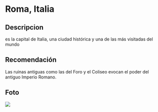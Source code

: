 # Roma, Italia

## Descripcion
es la capital de Italia, una ciudad histórica y una de las más visitadas del mundo

## Recomendación
Las ruinas antiguas como las del Foro y el Coliseo evocan el poder del antiguo Imperio Romano.

## Foto
![](https://www.barcelo.com/guia-turismo/wp-content/uploads/que-visitar-en-roma.jpg)

